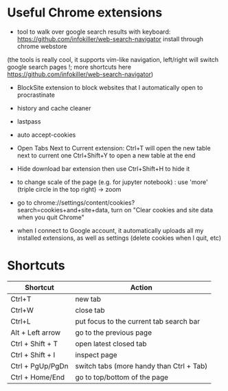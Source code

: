 
# Useful Chrome extensions
  
  * tool to walk over google search results with keyboard:
https://github.com/infokiller/web-search-navigator
install through chrome webstore

(the tools is really cool, it supports vim-like navigation, left/right will switch google search pages !; more shortcuts here https://github.com/infokiller/web-search-navigator)

* BlockSite extension to block websites that I automatically open 
to procrastinate

* history and cache cleaner

* lastpass

* auto accept-cookies

* Open Tabs Next to Current extension:
  Ctrl+T will open the new table next to current one
  Ctrl+Shift+Y to open a new table at the end

* Hide download bar extension
then use Ctrl+Shift+H to hide it

* to change scale of the page (e.g. for jupyter notebook) : 
use 'more' (triple circle in the top right) -> zoom

* go to chrome://settings/content/cookies?search=cookies+and+site+data, 
turn on "Clear cookies and site data when you quit Chrome"

* when I connect to Google account, it automatically uploads all my installed extensions, 
as well as settings (delete cookies when I quit, etc)


# Shortcuts

| Shortcut | Action |
| -------- | ------- |
| Ctrl+T | new tab|
|  Ctrl+W | close tab |
| Ctrl+L | put focus to the current tab search bar |
| Alt + Left arrow | go to the previous page |
| Ctrl + Shift + T | open latest closed tab|
| Ctrl + Shift + I | inspect page|
| Ctrl + PgUp/PgDn| switch tabs (more handy than Ctrl + Tab)|
| Ctrl + Home/End | go to top/bottom of the page |


